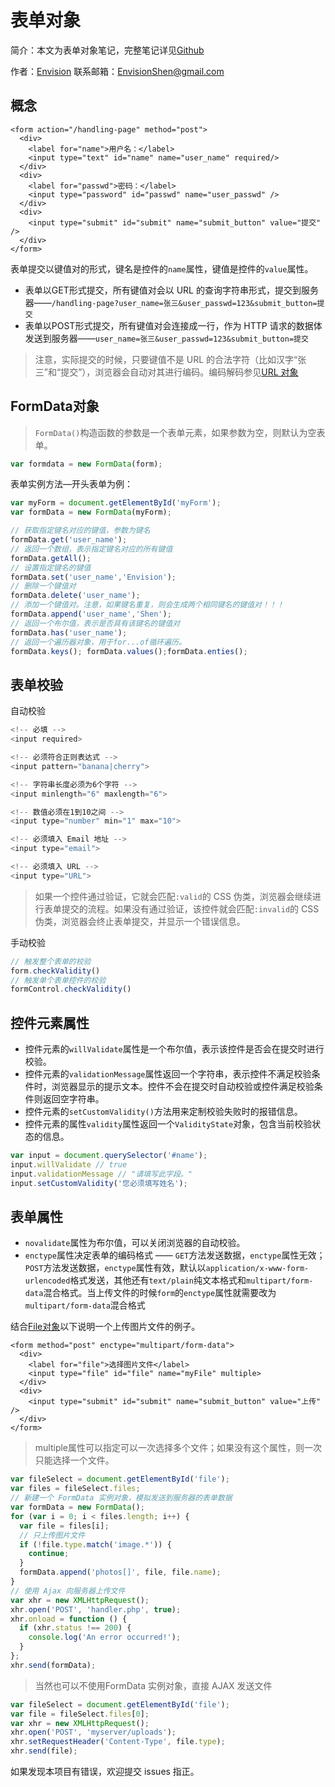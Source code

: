 # 表单对象

简介：本文为表单对象笔记，完整笔记详见[Github](https://github.com/MrEnvision/Front-end_learning_notes)

作者：[Envision](https://github.com/MrEnvision) 联系邮箱：[EnvisionShen@gmail.com](mailto:EnvisionShen@gmail.com)

## 概念

```markup
<form action="/handling-page" method="post">
  <div>
    <label for="name">用户名：</label>
    <input type="text" id="name" name="user_name" required/>
  </div>
  <div>
    <label for="passwd">密码：</label>
    <input type="password" id="passwd" name="user_passwd" />
  </div>
  <div>
    <input type="submit" id="submit" name="submit_button" value="提交" />
  </div>
</form>
```

表单提交以键值对的形式，键名是控件的`name`属性，键值是控件的`value`属性。

* 表单以GET形式提交，所有键值对会以 URL 的查询字符串形式，提交到服务器——`/handling-page?user_name=张三&user_passwd=123&submit_button=提交`
* 表单以POST形式提交，所有键值对会连接成一行，作为 HTTP 请求的数据体发送到服务器——`user_name=张三&user_passwd=123&submit_button=提交`

> 注意，实际提交的时候，只要键值不是 URL 的合法字符（比如汉字“张三”和“提交”），浏览器会自动对其进行编码。编码解码参见[URL 对象](https://github.com/MrEnvision/Front-end_learning_notes/tree/e271cf028afb432007c228479fafc70df6e880c6/前端基础/Javascript/浏览器环境/浏览器部分对象1.md)

## FormData对象

> `FormData()`构造函数的参数是一个表单元素，如果参数为空，则默认为空表单。

```javascript
var formdata = new FormData(form);
```

表单实例方法—开头表单为例：

```javascript
var myForm = document.getElementById('myForm');
var formData = new FormData(myForm);

// 获取指定键名对应的键值，参数为键名
formData.get('user_name');
// 返回一个数组，表示指定键名对应的所有键值
formData.getAll();
// 设置指定键名的键值
formData.set('user_name','Envision');
// 删除一个键值对
formData.delete('user_name');
// 添加一个键值对。注意，如果键名重复，则会生成两个相同键名的键值对！！！
formData.append('user_name','Shen');
// 返回一个布尔值，表示是否具有该键名的键值对
formData.has('user_name');
// 返回一个遍历器对象，用于for...of循环遍历。
formData.keys(); formData.values();formData.enties();
```

## 表单校验

自动校验

```javascript
<!-- 必填 -->
<input required>

<!-- 必须符合正则表达式 -->
<input pattern="banana|cherry">

<!-- 字符串长度必须为6个字符 -->
<input minlength="6" maxlength="6">

<!-- 数值必须在1到10之间 -->
<input type="number" min="1" max="10">

<!-- 必须填入 Email 地址 -->
<input type="email">

<!-- 必须填入 URL -->
<input type="URL">
```

> 如果一个控件通过验证，它就会匹配`:valid`的 CSS 伪类，浏览器会继续进行表单提交的流程。如果没有通过验证，该控件就会匹配`:invalid`的 CSS 伪类，浏览器会终止表单提交，并显示一个错误信息。

手动校验

```javascript
// 触发整个表单的校验
form.checkValidity()
// 触发单个表单控件的校验
formControl.checkValidity()
```

## 控件元素属性

* 控件元素的`willValidate`属性是一个布尔值，表示该控件是否会在提交时进行校验。
* 控件元素的`validationMessage`属性返回一个字符串，表示控件不满足校验条件时，浏览器显示的提示文本。控件不会在提交时自动校验或控件满足校验条件则返回空字符串。
* 控件元素的`setCustomValidity()`方法用来定制校验失败时的报错信息。
* 控件元素的属性`validity`属性返回一个`ValidityState`对象，包含当前校验状态的信息。

```javascript
var input = document.querySelector('#name');
input.willValidate // true
input.validationMessage // "请填写此字段。"
input.setCustomValidity('您必须填写姓名');
```

## 表单属性

* `novalidate`属性为布尔值，可以关闭浏览器的自动校验。
* `enctype`属性决定表单的编码格式 —— `GET`方法发送数据，`enctype`属性无效；`POST`方法发送数据，`enctype`属性有效，默认以`application/x-www-form-urlencoded`格式发送，其他还有`text/plain`纯文本格式和`multipart/form-data`混合格式。当上传文件的时候`form`的`enctype`属性就需要改为`multipart/form-data`混合格式

结合[File对象](https://github.com/MrEnvision/Front-end_learning_notes/tree/e271cf028afb432007c228479fafc70df6e880c6/前端基础/Javascript/浏览器环境/浏览器部分对象2.md)以下说明一个上传图片文件的例子。

```markup
<form method="post" enctype="multipart/form-data">
  <div>
    <label for="file">选择图片文件</label>
    <input type="file" id="file" name="myFile" multiple>
  </div>
  <div>
    <input type="submit" id="submit" name="submit_button" value="上传" />
  </div>
</form>
```

> multiple属性可以指定可以一次选择多个文件；如果没有这个属性，则一次只能选择一个文件。

```javascript
var fileSelect = document.getElementById('file');
var files = fileSelect.files;
// 新建一个 FormData 实例对象，模拟发送到服务器的表单数据
var formData = new FormData();
for (var i = 0; i < files.length; i++) {
  var file = files[i];
  // 只上传图片文件
  if (!file.type.match('image.*')) {
    continue;
  }
  formData.append('photos[]', file, file.name);
}
// 使用 Ajax 向服务器上传文件
var xhr = new XMLHttpRequest();
xhr.open('POST', 'handler.php', true);
xhr.onload = function () {
  if (xhr.status !== 200) {
    console.log('An error occurred!');
  }
};
xhr.send(formData);
```

> 当然也可以不使用FormData 实例对象，直接 AJAX 发送文件

```javascript
var fileSelect = document.getElementById('file');
var file = fileSelect.files[0];
var xhr = new XMLHttpRequest();
xhr.open('POST', 'myserver/uploads');
xhr.setRequestHeader('Content-Type', file.type);
xhr.send(file);
```

如果发现本项目有错误，欢迎提交 issues 指正。

